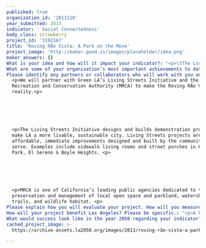 ```yaml
---
published: true
organization_id: '2013110'
year_submitted: 2013
indicator: ' Social Connectedness'
body_class: strawberry
project_id: '3102167'
title: 'Roving RÃ­o Vista: A Park on the Move'
project_image: 'http://maker.good.is/images/placeholder/idea.png'
maker_answers: {}
What is your idea and how will it impact your indicator?: "<p>\tThe Los Angeles River is one of the last great untapped public spaces in the region.  What if we could make it easy to explore the L.A. River as an outdoor destination and greenway that inspires Angelenos to discover, connect, and create? With a Roving Rio Vista, we can! <p>\t\n\n\n\n\n\n<p>\tWhat is a Roving Rio Vista?<p>\t\n\n\n<p>\tImagine a mobile 21st century park that can help to reclaim the edge and public easements of the L.A. River.  We want to  build an experiential and moveable space for people to discover, connect, and create. With our Roving Rio Vista we will test what people want in their public spaces along the LA River.  Could it be something as simple as a seesaw, or shade, or homemade lemonade? We do know that we want to encourage social interaction and fun on the L.A. River. <p>\t\n\n\n\n\n\n<p>\tWhere will it go?<p>\t\n\n\n\t\n\n\n<p>\tIf you’ve ever been to the L.A. River you know that there are bicyclists, families walking their dogs, equestrians riding to Griffith Park and soon many more kayakers. But there is also so much idle public space (the river is 51 miles long) that is underused and waiting to be transformed. Often these spaces are right next to a key street used by 1000 of Angelenos—like where Glendale, Los Feliz or Fletcher cross the river.  A popup park on these properties allows people to imagine what could be, while bringing it to life. Whether it is through a game of tetherball or a ride on a seesaw, a Roving Rio Vista allows us to experience the exciting possibilities of the river as a new outdoor destination in Los Angeles.<p>\t\n\n\n\n\n\n<p>\tWhy Roving?<p>\t\n\n\n\n\n\n<p>\tWhile we build more greenways and transform the river, we want to experiment and test what works in defining a civic space for all Angelenos to enjoy.  What do people want in this unique outdoor place?  How do we design space that is versatile, affordable, durable, and demonstrates the innovation we seek in transforming the river?  This popup solution will bring people to the river and allow us to test how active civic space can transform communities. .  It will engage a dozen different neighborhoods in building common ground—physically and socially. The park will travel until it can be installed permanently on a site.<p>\t\n\n\n"
What are some of your organization’s most important achievements to date?: "<p>The L.A. River is at the heart of our vision is to make Los Angeles a cleaner, greener, and more connected community. We transform the LA River in order to improve people’s lives by carrying out sustainable land use projects, advocating for riverfriendly public policy, and programs for community benefit.<p>\n\n\n\n\n\n<p>We work to improve the quality of life for Angelenos in four key areas:<p> \n\n\n<p>\t* Create social and economic value along the LA River<p>\t\n\n\n<p>\t* Connect neighborhoods to the LA River and accelerate the corridor’s role as an alternative transport route <p>\t\n\n\n<p>\t* Bring people to the LA River for recreation, community space, and public gatherings<p>\t\n\n\n<p>\t* Enhance the river channel and advance habitat restoration by incorporating green infrastructure improvements.<p>\t\n\n\n\n\n\n<p>Some recent achievements include:<p>\n\n\n<p>\t* Led the development of the first major philanthropic investment on the LA River with an iconic cablestay pedestrianequestrianbicycle bridge in North Atwater,  creating a new destination on the LA River (to break ground this summer)<p>\t\n\n\n\t\n\n\n<p>\t* Secured a $13.3 million commitment to the community from NBC Universal to create LA River bike path connecting a key stretch from Griffith Park to Studio City by spearheading a coalition of environmental and cycling nonprofits<p>\t\n\n\n\n\n\n<p>\t* Championed a broadbased coalition of public, philanthropic, private and nonprofit partners to promote LA River Greenway 2020 campaign — a continuous recreational greenway for public benefit along all 51 miles of the LA River <p>\t\n\n\n\n\n\n<p>\t* Facilitated the funding to open the Elysian Valley Community Garden<p>\t\n\n\n\t\n\n\n<p>\t* Raised $10,000 on Kickstarter to host the firstever L.A. River Bikein Movie Theater in April<p>\t"
Please identify any partners or collaborators who will work with you on this project.: >-
  <p>We will partner with Green LA’s Living Streets Initiative and the Mountains
  Recreation and Conservation Authority (MRCA) to make the Roving RÃ­o Vistas a
  reality.<p>






  <p>The Living Streets Initiative designs and builds demonstration projects to
  make LA a more livable, sustainable city. Living Streets projects are
  affordable, immediate improvements designed and built by the communities they
  serve. Examples include sidewalk living rooms and street porches in Highland
  Park, El Sereno & Boyle Heights. <p>






  <p>MRCA is one of California’s leading public agencies dedicated to the
  preservation and management of local open space and parkland, watershed lands,
  trails, and wildlife habitat. <p>
Please explain how you will evaluate your project. How will you measure success?: "<p>Success will be a welldesigned park that captures public imagination and engages a wider community in revitalizing the LA River. The Roving RÃ­o Vista will kickstart a wider campaign using Twitter, Facebook and GOOD.is to promote its travelling location, update followers and build ongoing interest in its progress. We will keep track of the number of visitors, social media following, demonstration events, games and special events organized around the roving RÃ­o Vistas Park. <p>\n\n\n\n\n\n<p>While we put the project under Social Connectedness, it is a multi beneficial endeavor. We will evaluate the project using the LA2050 criteria areas:<p>\n\n\n\t\n\n\n<p>\tSocial Connectedness<p>\t\n\n\n<p>\t*\tIncrease social interaction <p>\t\n\n\n<p>\t*\tIncrease volunteerism<p>\t\n\n\n<p>\t*\tPromote neighborhood integration<p>\t\n\n\n<p>\t*\tEncourage civic engagement in LA River revitalization\n\n\n\tPromote greater levels of trust & diversity of friendships <p>\t\n\n\n\t\n\n\n<p>\tEnvironmental Quality<p>\t\n\n\n<p>\t*\tIncrease access to green open space <p>\t\n\n\n<p>\t*\tFeature water quality improvements <p>\t\n\n\n<p>\t*\tPromote habitat restoration along the LA River greenway<p>\t\n\n\n\t\n\n\n<p>\tHealth<p>\t\n\n\n<p>\t*      Promote outdoor recreation <p>\t\n\n\n<p>\t*      Improve wellbeing & positive mental attitudes<p>\t"
How will your project benefit Los Angeles? Please be specific.: "<p>A Roving Rio Vista is just one component of a larger effort to make the L.A. River into a great Los Angeles civic space and outdoor destination. Our emerging Greenway 2020 campaign aims to make the entire L.A. River bikeable & walkable by the year 2020. President Obama recognized the L.A. River as one of only two public spaces in California for his America's Great Outdoors initiative to champion conservation and recreation in the 21st century.  A Roving RÃ­o Vista is just one of the many public amenities that could be along the L.A. River, encouraging civic engagement and connectivity.<p>\n\n\nSpecifically, the proposed Roving RÃ­o Vista will:\n\n\n*\tExpand social connectedness and civic engagement by bringing people together in a common space\t\n\n\n*\tIncrease community input on revitalizing the LA River — building healthy urban communities\n\n\n*\tCreate active public space along the LA River \n\n\n*\tPromote the LA River Greenway 2020 campaign to create a continuous greenway for public benefit\t"
What would success look like in the year 2050 regarding your indicator?: "<p>\tTransforming the LA River into a great outdoor destination and civic experience is a gamechanging opportunity to redefine the face and future of Los Angeles.  Initiatives like these can immediately activate the space and begin connecting our vibrant and diverse communities.<p>\t\t\n\n\n<p>The LA River can be a major resource to change the course of LA. It can enhance sustainable transport, water conservation, and expand green space — while creating new opportunities for education, civic engagement, culture, recreation and public art.<p>\n\n\n\t\n\n\n<p>Imagine an exciting new outdoor destination at the heart of Los Angeles, connecting the mountains to the beaches. Every project we complete brings us one step closer to realizing this vision. <p>"
cached_project_image: >-
  https://archive-assets.la2050.org/images/2013/roving-rã­o-vista-a-park-on-the-move/maker.good.is/images/placeholder/idea.png

---
```

